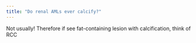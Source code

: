 ```yaml
---
title: "Do renal AMLs ever calcify?"
---
```

Not usually! Therefore if see fat-containing lesion with calcification, think of RCC

